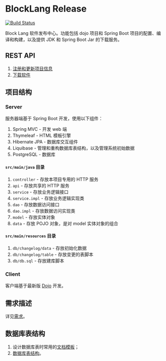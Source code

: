 ﻿# BlockLang Release

[![Build Status](https://travis-ci.org/blocklang/blocklang-release.svg?branch=master)](https://travis-ci.org/blocklang/blocklang-release)

Block Lang 软件发布中心。功能包括 dojo 项目和 Spring Boot 项目的配置、编译和构建，以及提供 JDK 和 Spring Boot Jar 的下载服务。

## REST API

1. [注册和更新项目信息](https://github.com/blocklang/blocklang-installer/blob/master/docs/API/01_installers.md)
2. [下载软件](https://github.com/blocklang/blocklang-installer/blob/master/docs/API/02_apps.md)

## 项目结构

### Server

服务器端基于 Spring Boot 开发，使用以下组件：

1. Spring MVC - 开发 web 端
2. Thymeleaf - HTML 模板引擎
3. Hibernate JPA - 数据库交互组件
4. Liquibase - 管理和重构数据库表结构，以及管理系统初始数据
5. PostgreSQL - 数据库

#### `src/main/java` 目录

1. `controller` - 存放本项目专用的 HTTP 服务
2. `api` - 存放共享的 HTTP 服务
3. `service` - 存放业务逻辑接口
4. `service.impl` - 存放业务逻辑实现类
5. `dao` - 存放数据访问接口
6. `dao.impl` - 存放数据访问实现类
7. `model` - 存放实体对象
8. `data` - 存放 POJO 对象，是对 model 实体对象的组合

#### `src/main/resources` 目录

1. `db/changelog/data` - 存放初始化数据
2. `db/changelog/table` - 存放变更的表脚本
3. `db/db.sql` - 存放建库脚本

### Client

客户端基于最新版 [Dojo](https://dojo.io/) 开发。

## 需求描述

详见[需求](docs/README.md)。

## 数据库表结构

1. 设计数据库表时常用的[文档模板](docs/db/TEMPLATE.md)；
2. [数据库表结构](docs/db/README.md)。
